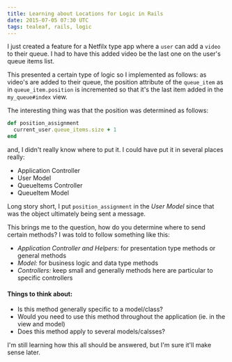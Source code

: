 ```yaml
---
title: Learning about Locations for Logic in Rails
date: 2015-07-05 07:30 UTC
tags: tealeaf, rails, logic
---
```


I just created a feature for a Netfilx type app where a `user` can add a `video` to their queue.  I had to have this added video be the last one on the user's queue items list.

This presented a certain type of logic so I implemented as follows: as video's are added to their queue, the position attribute of the `queue_item` as in `queue_item.position` is incremented so that it's the last item added in the `my_queue#index` view.

The interesting thing was that the position was determined as follows:

~~~ ruby
def position_assignment
  current_user.queue_items.size + 1
end
~~~

and, I didn't really know where to put it.  I could have put it in several places really:

* Application Controller
* User Model
* QueueItems Controller
* QueueItem Model

Long story short, I put `position_assignment` in the *User Model* since that was the object ultimately being sent a message.

This brings me to the question, how do you determine where to send certain methods?  I was told to follow something like this:

* *Application Controller and Helpers:* for presentation type methods or general methods
* *Model:* for business logic and data type methods
* *Controllers:* keep small and generally methods here are particular to specific controllers

#### Things to think about:

* Is this method generally specific to a model/class?
* Would you need to use this method throughout the application (ie. in the view and model)
* Does this method apply to several models/calsses?

I'm still learning how this all should be answered, but I'm sure it'll make sense later.
